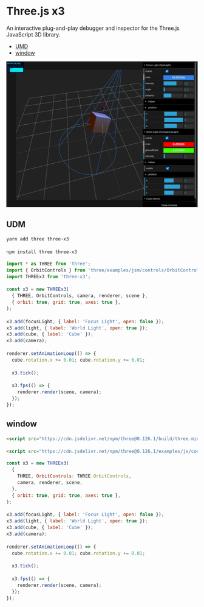 # Three.js x3

An interactive plug-and-play debugger and inspector for the Three.js JavaScript 3D library.

- [UMD](#udm)
- [window](#window)

[![Three.js x3 demonstration](https://raw.githubusercontent.com/gbaptista/three.js-x3/main/images/x3.png)](https://raw.githubusercontent.com/gbaptista/three.js-x3/main/images/x3.png)

## UDM

```bash
yarn add three three-x3

npm install three three-x3
```

```js
import * as THREE from 'three';
import { OrbitControls } from 'three/examples/jsm/controls/OrbitControls'
import THREEx3 from 'three-x3';

const x3 = new THREEx3(
  { THREE, OrbitControls, camera, renderer, scene },
  { orbit: true, grid: true, axes: true },
);

x3.add(focusLight, { label: 'Focus Light', open: false });
x3.add(light, { label: 'World Light', open: true });
x3.add(cube, { label: 'Cube' });
x3.add(camera);

renderer.setAnimationLoop(() => {
  cube.rotation.x += 0.01; cube.rotation.y += 0.01;

  x3.tick();

  x3.fps(() => {
    renderer.render(scene, camera);
  });
});
```

## window

```html
<script src="https://cdn.jsdelivr.net/npm/three@0.126.1/build/three.min.js" integrity="sha256-RhW9lLg3YYVh/c3z+9Q8cUD5GFShsH1f7mR0lvCROpk=" crossorigin="anonymous"></script>

<script src="https://cdn.jsdelivr.net/npm/three@0.126.1/examples/js/controls/OrbitControls.js" integrity="sha256-+ncCNttOcMopCUa47Sn26Tg06ZC2SnWoi/XikKAhnSY=" crossorigin="anonymous"></script>
```

```js
const x3 = new THREEx3(
  {
    THREE, OrbitControls: THREE.OrbitControls,
    camera, renderer, scene,
  },
  { orbit: true, grid: true, axes: true },
);

x3.add(focusLight, { label: 'Focus Light', open: false });
x3.add(light, { label: 'World Light', open: true });
x3.add(cube, { label: 'Cube' });
x3.add(camera);

renderer.setAnimationLoop(() => {
  cube.rotation.x += 0.01; cube.rotation.y += 0.01;

  x3.tick();

  x3.fps(() => {
    renderer.render(scene, camera);
  });
});
```

